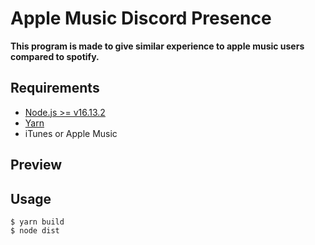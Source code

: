 # Apple Music Discord Presence

**This program is made to give similar experience to apple music users compared to spotify.**

## Requirements

- [Node.js >= v16.13.2](https://nodejs.org/)
- [Yarn](https://classic.yarnpkg.com/en/docs/install)
- iTunes or Apple Music

## Preview

## Usage

    $ yarn build
    $ node dist
